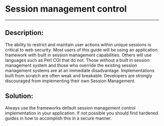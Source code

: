 # Session management control
-------

## Description:

The ability to restrict and maintain user actions within unique sessions is critical to
web security. Most users of this guide will be using an application framework with built
in session management capabilities. Others will use languages such as Perl CGI that do not.
Those without a built in session management system and those who override the existing
session management systems are at an immediate disadvantage. Implementations built from
scratch are often weak and breakable. Developers are strongly discouraged from
implementing their own Session Management.


## Solution:

Always use the frameworks default session management control implementation
in your application. If not possible you should find hardened guides in how to accomplish
this in a secure manner.

